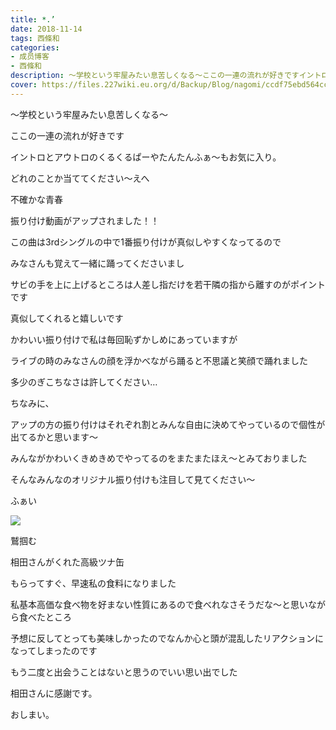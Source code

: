 ```yaml
---
title: *.’
date: 2018-11-14
tags: 西條和
categories: 
- 成员博客
- 西條和
description: 〜学校という牢屋みたい息苦しくなる〜ここの一連の流れが好きですイントロとアウトロのくるくるぱーやたんたんふぁ〜もお気に...
cover: https://files.227wiki.eu.org/d/Backup/Blog/nagomi/ccdf75ebd564ccb68ad8357183627.jpg 
---
```













〜学校という牢屋みたい息苦しくなる〜













ここの一連の流れが好きです













イントロとアウトロのくるくるぱーやたんたんふぁ〜もお気に入り。







どれのことか当ててください〜えへ










不確かな青春















振り付け動画がアップされました！！












この曲は3rdシングルの中で1番振り付けが真似しやすくなってるので


みなさんも覚えて一緒に踊ってくださいまし













サビの手を上に上げるところは人差し指だけを若干隣の指から離すのがポイントです






真似してくれると嬉しいです
















かわいい振り付けで私は毎回恥ずかしめにあっていますが






ライブの時のみなさんの顔を浮かべながら踊ると不思議と笑顔で踊れました










多少のぎこちなさは許してください…

















ちなみに、







アップの方の振り付けはそれぞれ割とみんな自由に決めてやっているので個性が出てるかと思います〜













みんながかわいくきめきめでやってるのをまたまたほえ〜とみておりました











そんなみんなのオリジナル振り付けも注目して見てください〜














ふぁい




![](https://files.227wiki.eu.org/d/Backup/Blog/nagomi/ccdf75ebd564ccb68ad8357183627.jpg)








鷲掴む













相田さんがくれた高級ツナ缶








もらってすぐ、早速私の食料になりました














私基本高価な食べ物を好まない性質にあるので食べれなさそうだな〜と思いながら食べたところ












予想に反してとっても美味しかったのでなんか心と頭が混乱したリアクションになってしまったのです


















もう二度と出会うことはないと思うのでいい思い出でした











相田さんに感謝です。














おしまい。


